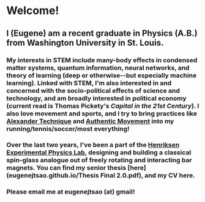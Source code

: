 # Welcome!
## I (Eugene) am a recent graduate in Physics (A.B.) from Washington University in St. Louis.
### My interests in STEM include many-body effects in condensed matter systems, quantum information, neural networks, and theory of learning (deep or otherwise--but especially machine learning). Linked with STEM, I'm also interested in and concerned with the socio-political effects of science and technology, and am broadly interested in political economy (current read is Thomas Pickety's _Capital in the 21st Century_). I also love movement and sports, and I try to bring practices like [Alexander Technique](https://en.wikipedia.org/wiki/Alexander_technique) and [Authentic Movement](https://en.wikipedia.org/wiki/Authentic_Movement) into my running/tennis/soccer/most everything!
### Over the last two years, I've been a part of the [Henriksen Experimental Physics Lab](http://physics.wustl.edu/henriksen/), designing and building a classical spin-glass analogue out of freely rotating and interacting bar magnets. You can find my senior thesis [here](eugenejtsao.github.io/Thesis Final 2.0.pdf), and my CV here.
### Please email me at eugenejtsao (at) gmail!
